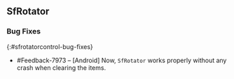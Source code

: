 ## SfRotator

### Bug Fixes
{:#sfrotatorcontrol-bug-fixes} 

* \#Feedback-7973 – [Android] Now, `SfRotator` works properly without any crash when clearing the items.
